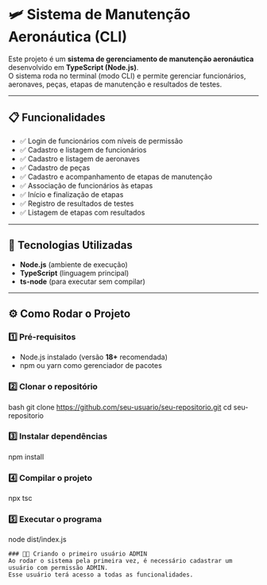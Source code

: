 # 🛩️ Sistema de Manutenção Aeronáutica (CLI)

Este projeto é um **sistema de gerenciamento de manutenção aeronáutica** desenvolvido em **TypeScript (Node.js)**.  
O sistema roda no terminal (modo CLI) e permite gerenciar funcionários, aeronaves, peças, etapas de manutenção e resultados de testes.  

---

## 📋 Funcionalidades

- ✅ Login de funcionários com níveis de permissão  
- ✅ Cadastro e listagem de funcionários  
- ✅ Cadastro e listagem de aeronaves  
- ✅ Cadastro de peças  
- ✅ Cadastro e acompanhamento de etapas de manutenção  
- ✅ Associação de funcionários às etapas  
- ✅ Início e finalização de etapas  
- ✅ Registro de resultados de testes  
- ✅ Listagem de etapas com resultados  

---

## 🚀 Tecnologias Utilizadas

- **Node.js** (ambiente de execução)  
- **TypeScript** (linguagem principal)  
- **ts-node** (para executar sem compilar)  

---

## ⚙️ Como Rodar o Projeto

### 1️⃣ Pré-requisitos
- Node.js instalado (versão **18+** recomendada)
- npm ou yarn como gerenciador de pacotes

### 2️⃣ Clonar o repositório
bash
git clone https://github.com/seu-usuario/seu-repositorio.git
cd seu-repositorio

### 3️⃣ Instalar dependências
npm install

### 4️⃣ Compilar o projeto
npx tsc

### 5️⃣ Executar o programa
node dist/index.js

```
### 👨‍💻 Criando o primeiro usuário ADMIN
Ao rodar o sistema pela primeira vez, é necessário cadastrar um usuário com permissão ADMIN.
Esse usuário terá acesso a todas as funcionalidades.

